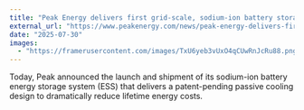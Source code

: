 ```yaml
---
title: "Peak Energy delivers first grid-scale, sodium-ion battery storage system in the U.S."
external_url: "https://www.peakenergy.com/news/peak-energy-delivers-first-grid-scale-sodium-ion-battery-storage-system-in-the-u-s"
date: "2025-07-30"
images:
  - "https://framerusercontent.com/images/TxU6yeb3vUxO4qCUwRnJcRu88.png"
---
```


Today, Peak announced the launch and shipment of its sodium-ion battery energy storage system (ESS) that delivers a patent-pending passive cooling design to dramatically reduce lifetime energy costs.
